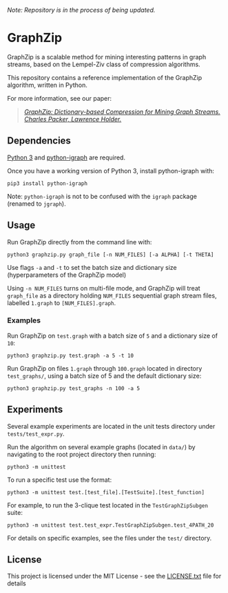 *Note: Repository is in the process of being updated.*

# GraphZip

GraphZip is a scalable method for mining interesting patterns in graph streams, based on the Lempel-Ziv class of compression algorithms.

This repository contains a reference implementation of the GraphZip algorithm, written in Python.

For more information, see our paper:
> [*GraphZip: Dictionary-based Compression for Mining Graph Streams. Charles Packer, Lawrence Holder.*](http://cseweb.ucsd.edu/~cpacker/pdfs/graphzip.pdf)

## Dependencies

[Python 3](https://www.python.org/downloads/) and [python-igraph](http://igraph.org/python/) are required.

Once you have a working version of Python 3, install python-igraph with:

`pip3 install python-igraph`

Note: `python-igraph` is not to be confused with the `igraph` package (renamed to `jgraph`).

## Usage

Run GraphZip directly from the command line with:

`python3 graphzip.py graph_file [-n NUM_FILES] [-a ALPHA] [-t THETA]`

Use flags `-a` and `-t` to set the batch size and dictionary size (hyperparameters of the GraphZip model)

Using `-n NUM_FILES` turns on multi-file mode, and GraphZip will treat `graph_file` as a directory holding `NUM_FILES` sequential graph stream files, labelled `1.graph` to `[NUM_FILES].graph`.

### Examples

Run GraphZip on `test.graph` with a batch size of `5` and a dictionary size of `10`:

`python3 graphzip.py test.graph -a 5 -t 10`

Run GraphZip on files `1.graph` through `100.graph` located in directory `test_graphs/`, using a batch size of 5 and the default dictionary size:

`python3 graphzip.py test_graphs -n 100 -a 5`

## Experiments

Several example experiments are located in the unit tests directory under `tests/test_expr.py`.

Run the algorithm on several example graphs (located in `data/`) by navigating to the root project directory then running:

`python3 -m unittest`

To run a specific test use the format:

`python3 -m unittest test.[test_file].[TestSuite].[test_function]`

For example, to run the 3-clique test located in the `TestGraphZipSubgen` suite:

`python3 -m unittest test.test_expr.TestGraphZipSubgen.test_4PATH_20`

For details on specific examples, see the files under the `test/` directory.

<!---
## Citation Policy

If you find our , please consider citing:

> GraphZip: Dictionary-based Compression for Mining Graph Streams. Charles Packer, Lawrence Holder.

```
bibtex
```
--->

## License

This project is licensed under the MIT License - see the [LICENSE.txt](LICENSE.txt) file for details
